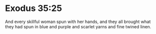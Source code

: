 # Exodus 35:25

And every skillful woman spun with her hands, and they all brought what they had spun in blue and purple and scarlet yarns and fine twined linen.
